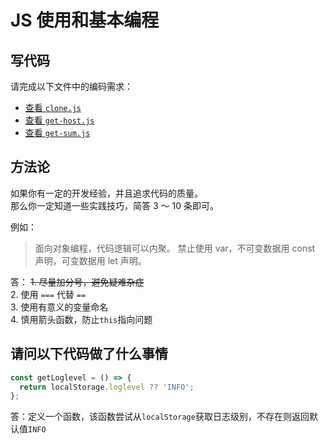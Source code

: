 # JS 使用和基本编程

## 写代码

请完成以下文件中的编码需求：

- [查看 `clone.js`](./clone.js)
- [查看 `get-host.js`](./get-host.js)
- [查看 `get-sum.js`](./get-sum.js)

## 方法论

如果你有一定的开发经验，并且追求代码的质量。  
那么你一定知道一些实践技巧，简答 3 ～ 10 条即可。

例如：

> 面向对象编程，代码逻辑可以内聚。
> 禁止使用 var，不可变数据用 const 声明，可变数据用 let 声明。

答：
~~1. 尽量加分号，避免疑难杂症~~        
2. 使用 `===` 代替 `==`   
3. 使用有意义的变量命名   
4. 慎用箭头函数，防止`this`指向问题    

## 请问以下代码做了什么事情

```js
const getLoglevel = () => {
  return localStorage.loglevel ?? 'INFO';
};
```

答：定义一个函数，该函数尝试从`localStorage`获取日志级别，不存在则返回默认值`INFO`
